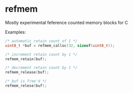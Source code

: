 refmem
======

Mostly experimental feference counted memory blocks for C

Examples:

```c
/* automatic retain count of 1 */
uint8_t *buf = refmem_calloc(32, sizeof(uint8_t));

/* increment retain count by 1 */
refmem_retain(buf);

/* decrement retain count by 1 */
refmem_release(buf);

/* buf is free'd */
refmem_relese(buf);
```
